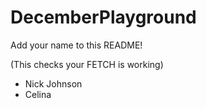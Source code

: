 # DecemberPlayground

Add your name to this README!

(This checks your FETCH is working)

- Nick Johnson
- Celina